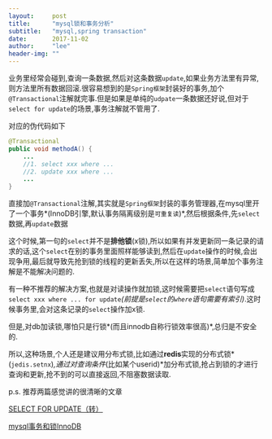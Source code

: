 ```yaml
---
layout:     post
title:      "mysql锁和事务分析"
subtitle:   "mysql,spring transaction"
date:       2017-11-02
author:     "lee"
header-img: ""
---
```



业务里经常会碰到,查询一条数据,然后对这条数据`update`,如果业务方法里有异常,则方法里所有数据回滚.很容易想到的是`Spring框架`封装好的事务,加个`@Transactional`注解就完事.但是如果是单纯的`udpate`一条数据还好说,但对于`select for update`的场景,事务注解就不管用了.

对应的伪代码如下
```java
@Transactional
public void methodA() {
    ...
    //1. select xxx where ...
    //2. update xxx where ...
    ...
}

```

直接加`@Transactional`注解,其实就是`Spring框架`封装的事务管理器,在mysql里开了一个事务*(InnoDB引擎,默认事务隔离级别是`可重复读`)*,然后根据条件,先`select`数据,再`update`数据
 
这个时候,第一句的`select`并不是**排他锁**(x锁),所以如果有并发更新同一条记录的请求的话,这个`select`在别的事务里面照样能够读到,然后在`update`操作的时候,会出现争用,最后就导致先抢到锁的线程的更新丢失,所以在这样的场景,简单加个事务注解是不能解决问题的.

有一种不推荐的解决方案,也就是对读操作就加锁,这时候需要把`select`语句写成`select xxx where ... for update`*(前提是`select`的`where`语句需要有索引)*.这时候事务里,会对这条记录的`select`操作加x锁.

但是,对db加读锁,哪怕只是行锁*(而且innodb自称行锁效率很高)*,总归是不安全的.

所以,这种场景,个人还是建议用分布式锁,比如通过**redis**实现的分布式锁*(`jedis.setnx`)*,通过对查询条件*(比如某个userid)*加分布式锁,抢占到锁的才进行查询和更新,抢不到的可以直接返回,不阻塞数据读取.



p.s. 推荐两篇感觉讲的很清晰的文章

[SELECT FOR UPDATE（转）](http://www.cnblogs.com/chenwenbiao/archive/2012/06/06/2537508.html)

[mysql事务和锁InnoDB](http://www.cnblogs.com/zhaoyl/p/4121010.html)